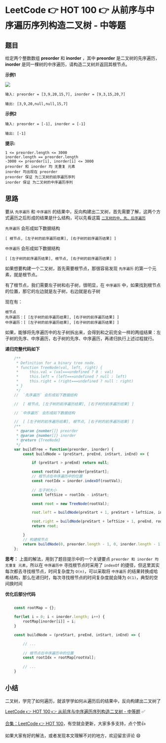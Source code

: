 # LeetCode 👉 HOT 100 👉 从前序与中序遍历序列构造二叉树 - 中等题

## 题目

给定两个整数数组 **preorder** 和 **inorder** ，其中 **preorder** 是二叉树的先序遍历， **inorder** 是同一棵树的中序遍历，请构造二叉树并返回其根节点。

**示例1**

![](https://assets.leetcode.com/uploads/2021/02/19/tree.jpg)
     
    输入: preorder = [3,9,20,15,7], inorder = [9,3,15,20,7]

    输出: [3,9,20,null,null,15,7]

**示例2**

    输入: preorder = [-1], inorder = [-1]

    输出: [-1]

**提示:**

    1 <= preorder.length <= 3000
    inorder.length == preorder.length
    -3000 <= preorder[i], inorder[i] <= 3000
    preorder 和 inorder 均 无重复 元素
    inorder 均出现在 preorder
    preorder 保证 为二叉树的前序遍历序列
    inorder 保证 为二叉树的中序遍历序列

## 思路

要从 `先序遍历` 和 `中序遍历` 的结果中，反向构建出二叉树，首先需要了解，这两个方式遍历之后形成的结果是什么结构，可以先看这篇 [`二叉树的中、先、后序遍历`](https://juejin.cn/post/7058656109384433678)

`先序遍历` 会形成如下数据结构

    [ 根节点, [左子树的前序遍历结果], [右子树的前序遍历结果] ]

`中序遍历` 会形成如下数据结构

    [ [左子树的前序遍历结果], 根节点, [右子树的前序遍历结果] ]

如果想要构建一个二叉树，首先需要根节点，那很容易发现 `先序遍历` 的第一个元素，就是根节点。

有了根节点，我们需要左子树和右子树，很明显，在 `中序遍历` 中，如果找到根节点的位置，那它的左边就是左子树，右边就是右子树

现在有：

    根节点
    先序遍历：[ [左子树的前序遍历结果], [右子树的前序遍历结果] ]
    中序遍历：[ [左子树的前序遍历结果], [右子树的前序遍历结果] ]

如果，能够将先序遍历中的左子树拆出来，会得到和之前完全一样的两组结果：左子树的先序、中序遍历，右子树的先序、中序遍历，再递归执行上述过程就行。



**递归完整代码如下**

```js
    /**
     * Definition for a binary tree node.
     * function TreeNode(val, left, right) {
     *     this.val = (val===undefined ? 0 : val)
     *     this.left = (left===undefined ? null : left)
     *     this.right = (right===undefined ? null : right)
     * }
     */
    //  `先序遍历` 会形成如下数据结构

    //  [ 根节点, [左子树的前序遍历结果], [右子树的前序遍历结果] ]

    // `中序遍历` 会形成如下数据结构

    //  [ [左子树的前序遍历结果], 根节点, [右子树的前序遍历结果] ]
    /**
     * @param {number[]} preorder
     * @param {number[]} inorder
     * @return {TreeNode}
     */
    var buildTree = function(preorder, inorder) {
        const buildNode = (preStart, preEnd, inStart, inEnd) => {

            if (preStart > preEnd) return null;

            const rootVal = preorder[preStart];
            // 根节点在中序遍历中的位置
            const rootIdx = inorder.indexOf(rootVal);
        
            // 左子树大小
            const leftSize = rootIdx - inStart;

            const root = new TreeNode(rootVal);

            root.left = buildNode(preStart + 1, preStart + leftSize, inStart, rootIdx - 1);

            root.right = buildNode(preStart + leftSize + 1, preEnd, rootIdx + 1, inEnd)
            return root;

        }
        // 构建根节点
        return buildNode(0, preorder.length - 1, 0, inorder.length - 1)
    };
```


**思考：** 上面的解法，用到了题目提示中的一个关键要点 `preorder 和 inorder 均 无重复 元素`，所以在 `中序遍历中` 寻找根节点时采用了 `indexOf` 的捷径，但这里其实每次都去寻找根节点，时间复杂度为 `O(n)`，可以采取将 `中序遍历` 的结果转换成哈希结构，那么在递归时，每次寻找根节点的时间复杂度就会降为 `O(1)`，典型的空间换时间

**优化后部分代码**

```js
    
    const rootMap = {};

    for(let i = 0; i < inorder.length; i++) {
        rootMap[inorder[i]] = i;
    }

    const buildNode = (preStart, preEnd, inStart, inEnd) => {

        // ...
        
        // 根节点在中序遍历中的位置
        const rootIdx = rootMap[rootVal];
        
        // ...
    }

```


## 小结

二叉树，学完了如何遍历，就该学学如何从遍历后的结果中，反向构建出二叉树了


[LeetCode 👉 HOT 100 👉 从前序与中序遍历序列构造二叉树 - 中等题](https://leetcode-cn.com/problems/construct-binary-tree-from-preorder-and-inorder-traversal/) ✅


[合集：LeetCode 👉 HOT 100](https://juejin.cn/column/7029946677398077476)，有空就会更新，大家多多支持，点个赞👍

如果大家有好的解法，或者发现本文理解不对的地方，欢迎留言评论 😄

